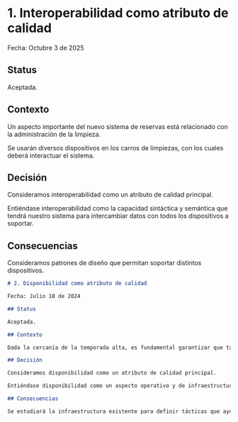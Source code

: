 # 1. Interoperabilidad como atributo de calidad

Fecha: Octubre 3 de 2025

## Status

Aceptada.

## Contexto

Un aspecto importante del nuevo sistema de reservas está relacionado con la administración de la limpieza.

Se usarán diversos dispositivos en los carros de limpiezas, con los cuales deberá interactuar el sistema.

## Decisión

Consideramos interoperabilidad como un atributo de calidad principal.

Entiéndase interoperabilidad como la capacidad sintáctica y semántica que tendrá nuestro sistema para intercambiar datos con todos los dispositivos a soportar.

## Consecuencias

Consideramos patrones de diseño que permitan soportar distintos dispositivos.

```markdown
# 2. Disponibilidad como atributo de calidad

Fecha: Julio 18 de 2024

## Status

Aceptada.

## Contexto

Dada la cercanía de la temporada alta, es fundamental garantizar que tanto el nuevo sistema como el existente estén disponibles para efectuar las reservas.

## Decisión

Consideramos disponibilidad como un atributo de calidad principal.

Entiéndase disponibilidad como un aspecto operativo y de infraestructura.

## Consecuencias

Se estudiará la infraestructura existente para definir tácticas que ayuden a mejorar la disponibilidad.